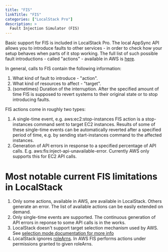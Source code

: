```yaml
---
title: "FIS"
linkTitle: "FIS"
categories: ["LocalStack Pro"]
description: >
  Fault Injection Simulator (FIS)
---
```


Basic support for FIS is included in LocalStack Pro. The local AppSync API allows you to introduce faults to other services - in order to check how your setup behaves when parts of it stop working.
The full list of such possible fault introductions - called "actions" - available in AWS is [here](https://docs.aws.amazon.com/fis/latest/userguide/fis-actions-reference.html).

In general, calls to FIS contain the following information:

1. What kind of fault to introduce - "action".
2. What kind of resources to affect - "target".
3. (sometimes) Duration of the interruption. After the specified amount of time FIS is supposed to revert systems to their original state or to stop introducing faults.

FIS actions come in roughly two types:

1. A single-time event, e.g. aws:ec2:stop-instances FIS action is a stop-instances command sent to target EC2 instances. Results of some of these single-time events can be automatically reverted after a specified period of time, e.g. by sending start-instances command to the affected instances.
2. Generation of API errors in response to a specified percentage of API calls. E.g. aws:fis:inject-api-unavailable-error. Currently AWS only supports this for EC2 API calls.

# Most notable current FIS limitations in LocalStack
1. Only some actions, available in AWS, are available in LocalStack. Others generate an error. The list of available actions can be easily extended on demand.
2. Only single-time events are supported. The continuous generation of API errors in reponse to some API calls is in the works.
3. LocalStack doesn't support target selection mechanism used by AWS. See [selection mode documentation for more info](https://docs.aws.amazon.com/fis/latest/userguide/targets.html#target-selection-mode)
4. LocalStack ignores [roleArns](https://docs.aws.amazon.com/fis/latest/APIReference/API_ExperimentTemplate.html#fis-Type-ExperimentTemplate-roleArn). In AWS FIS performs actions under permissions granted to given roleArns.

